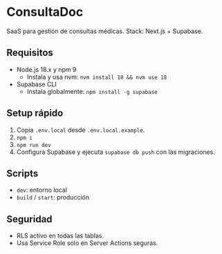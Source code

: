 # ConsultaDoc

SaaS para gestión de consultas médicas. Stack: Next.js + Supabase.

## Requisitos

- Node.js 18.x y npm 9
  - Instala y usa nvm: `nvm install 18 && nvm use 18`
- Supabase CLI
  - Instala globalmente: `npm install -g supabase`

## Setup rápido

1. Copia `.env.local` desde `.env.local.example`.
2. `npm i`
3. `npm run dev`
4. Configura Supabase y ejecuta `supabase db push` con las migraciones.

## Scripts

- `dev`: entorno local
- `build` / `start`: producción

## Seguridad

- RLS activo en todas las tablas.
- Usa Service Role solo en Server Actions seguras.
